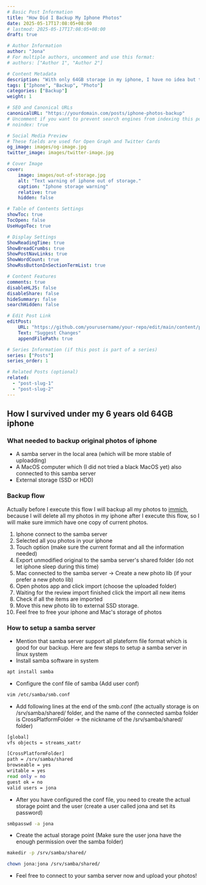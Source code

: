 ```yaml
---
# Basic Post Information
title: "How Did I Backup My Iphone Photos"
date: 2025-05-17T17:08:05+08:00
# lastmod: 2025-05-17T17:08:05+08:00
draft: true 

# Author Information
author: "Jona"
# For multiple authors, uncomment and use this format:
# authors: ["Author 1", "Author 2"]

# Content Metadata
description: "With only 64GB storage in my iphone, I have no idea but to make up my way to backup my photos now and then. But how?"
tags: ["Iphone", "Backup", "Photo"]
categories: ["Backup"]
weight: 1

# SEO and Canonical URLs
canonicalURL: "https://yourdomain.com/posts/iphone-photos-backup"
# Uncomment if you want to prevent search engines from indexing this post
# noindex: true

# Social Media Preview
# These fields are used for Open Graph and Twitter Cards
og_image: images/og-image.jpg
twitter_image: images/twitter-image.jpg

# Cover Image
cover:
    image: images/out-of-storage.jpg
    alt: "Text warning of iphone out of storage."
    caption: "Iphone storage warning"
    relative: true 
    hidden: false

# Table of Contents Settings
showToc: true
TocOpen: false
UseHugoToc: true

# Display Settings
ShowReadingTime: true
ShowBreadCrumbs: true
ShowPostNavLinks: true
ShowWordCount: true
ShowRssButtonInSectionTermList: true

# Content Features
comments: true
disableHLJS: false
disableShare: false
hideSummary: false
searchHidden: false

# Edit Post Link
editPost:
    URL: "https://github.com/yourusername/your-repo/edit/main/content/posts/iphone-photos-backup.md"
    Text: "Suggest Changes"
    appendFilePath: true

# Series Information (if this post is part of a series)
series: ["Posts"]
series_order: 1

# Related Posts (optional)
related:
  - "post-slug-1"
  - "post-slug-2"
---
```


## How I survived under my 6 years old 64GB iphone

### What needed to backup original photos of iphone
- A samba server in the local area (which will be more stable of uploadding)
- A MacOS computer which (I did not tried a black MacOS yet) also connected to this samba server
- External storage (SSD or HDD)

### Backup flow 
Actually before I execute this flow I will backup all my photos to [immich](https://immich.app/), because I will delete all my photos in my iphone after I execute this flow, so I will make sure immich have one copy of current photos.
1. Iphone connect to the samba server
2. Selected all you photos in your iphone 
3. Touch option (make sure the current format and all the information needed) 
4. Export unmodified original to the samba server's shared folder (do not let iphone sleep during this time) 
5. Mac connected to the samba server -> Create a new photo lib (if your prefer a new photo lib) 
6. Open photos app and click import (choose the uploaded folder) 
7. Waiting for the review import finished click the import all new items 
8. Check if all the items are imported 
9. Move this new photo lib to external SSD storage.  
10. Feel free to free your iphone and Mac's storage of photos

### How to setup a samba server
- Mention that samba server support all plateform file format which is good for our backup.
Here are few steps to setup a samba server in linux system
- Install samba software in system
```bash {linenos=false}
apt install samba
```
- Configure the conf file of samba (Add user conf)
```bash {linenos=false}
vim /etc/samba/smb.conf
```
- Add following lines at the end of the smb.conf (the actually storage is on /srv/samba/shared/ folder, and the name of the connected samba folder is CrossPlatformFolder -> the nickname of the /srv/samba/shared/ folder)
```bash
[global]
vfs objects = streams_xattr

[CrossPlatformFolder]
path = /srv/samba/shared
browseable = yes
writable = yes
read only = no
guest ok = no
valid users = jona
```
- After you have configured the conf file, you need to create the actual storage point and the user (create a user called jona and set its password)
```bash {linenos=false}
smbpasswd -a jona
```
- Create the actual storage point (Make sure the user jona have the enough permission over the samba folder)
```bash {linenos=false}
makedir -p /srv/samba/shared/
```
```bash {linenos=false}
chown jona:jona /srv/samba/shared/
```
- Feel free to connect to your samba server now and upload your photos!
